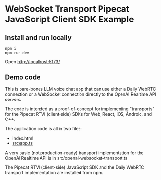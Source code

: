 
# WebSocket Transport Pipecat JavaScript Client SDK Example

## Install and run locally

```
npm i
npm run dev
```

Open [http://localhost:5173/](http://localhost:5173/)

## Demo code

This is bare-bones LLM voice chat app that can use either a Daily WebRTC connection or a WebSocket connection directly to the OpenAI Realtime API servers.

The code is intended as a proof-of-concept for implementing "transports" for the Pipecat RTVI (client-side) SDKs for Web, React, iOS, Android, and C++.

The application code is all in two files:

  - [index.html](./index.html)
  - [src/app.ts](./src/app.ts)

A very basic (not production-ready) transport implementation for the OpenAI Realtime API is in [src/openai-websocket-transport.ts](./src/openai-websocket-transport.ts)

The Pipecat RTVI (client-side) JavaScript SDK and the Daily WebRTC transport implementation are installed from npm.

